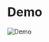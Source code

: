 # Demo 

![Demo](https://raw.githubusercontent.com/jkerai1/Entra-ID-Verified-ID-/refs/heads/main/Entra%20Verified%20ID%20test%20compressed.gif)
